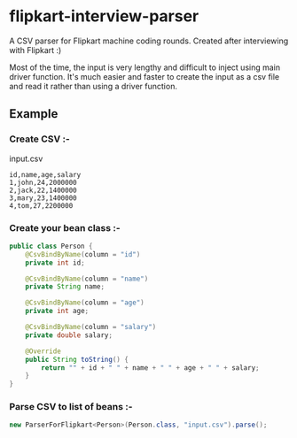 # flipkart-interview-parser
A CSV parser for Flipkart machine coding rounds. Created after interviewing with Flipkart :)

Most of the time, the input is very lengthy and difficult to inject using main driver function.
It's much easier and faster to create the input as a csv file and read it rather than using a driver function.
## Example
### Create CSV :-
input.csv
```
id,name,age,salary
1,john,24,2000000
2,jack,22,1400000
3,mary,23,1400000
4,tom,27,2200000
```
### Create your bean class :-
```java
public class Person {
    @CsvBindByName(column = "id")
    private int id;

    @CsvBindByName(column = "name")
    private String name;

    @CsvBindByName(column = "age")
    private int age;

    @CsvBindByName(column = "salary")
    private double salary;

    @Override
    public String toString() {
        return "" + id + " " + name + " " + age + " " + salary;
    }
}
```
### Parse CSV to list of beans :-
```java
new ParserForFlipkart<Person>(Person.class, "input.csv").parse();
```
